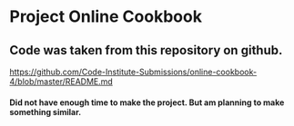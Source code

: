# Project Online Cookbook


## Code was taken from this repository on github.

https://github.com/Code-Institute-Submissions/online-cookbook-4/blob/master/README.md

#### Did not have enough time to make the project. But am planning to make something similar.




